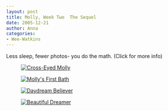 ```yaml
---
layout: post
title: Molly, Week Two  The Sequel
date: 2005-12-21
author: Anna
categories:
- Wee-Watkins
---
```


Less sleep, fewer photos- you do the math. (Click for more info)

<figure><a href="http://www.flickr.com/photo.gne?id=76116672"><img class="photo" src="http://static.flickr.com/38/76116672_779310dc84.jpg" alt="Cross-Eyed Molly" border="0"></a></figure>

<figure><a href="http://www.flickr.com/photo.gne?id=76118275"><img class="photo" src="http://static.flickr.com/41/76118275_ba6e21a417.jpg" alt="Molly's First Bath" border="0"></a></figure>

<figure><a href="http://www.flickr.com/photo.gne?id=76117755"><img class="photo" src="http://static.flickr.com/41/76117755_83745d8f81.jpg" alt="Daydream Believer" border="0"></a></figure>

<figure><a href="http://www.flickr.com/photo.gne?id=76117251"><img class="photo" src="http://static.flickr.com/6/76117251_cb0c14d8f5.jpg" alt="Beautiful Dreamer" border="0"></a></figure>